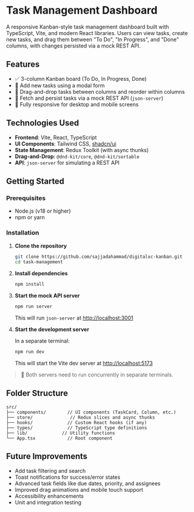 # Task Management Dashboard

A responsive Kanban-style task management dashboard built with TypeScript, Vite, and modern React libraries. Users can view tasks, create new tasks, and drag them between "To Do", "In Progress", and "Done" columns, with changes persisted via a mock REST API.

## Features

- ✅ 3-column Kanban board (To Do, In Progress, Done)  
- 📝 Add new tasks using a modal form  
- 🔄 Drag-and-drop tasks between columns and reorder within columns  
- 🔗 Fetch and persist tasks via a mock REST API (`json-server`)  
- 📱 Fully responsive for desktop and mobile screens  

## Technologies Used

- **Frontend**: Vite, React, TypeScript  
- **UI Components**: Tailwind CSS, [shadcn/ui](https://ui.shadcn.com/)  
- **State Management**: Redux Toolkit (with async thunks)  
- **Drag-and-Drop**: `@dnd-kit/core`, `@dnd-kit/sortable`  
- **API**: `json-server` for simulating a REST API  

## Getting Started

### Prerequisites

- Node.js (v18 or higher)  
- npm or yarn

### Installation

1. **Clone the repository**

   ```bash
   git clone https://github.com/sajjadahammad/digitalxc-kanban.git
   cd task-management
   ```

2. **Install dependencies**

   ```bash
   npm install
   ```

3. **Start the mock API server**

   ```bash
   npm run server
   ```

   This will run `json-server` at [http://localhost:3001](http://localhost:3001)

4. **Start the development server**

   In a separate terminal:

   ```bash
   npm run dev
   ```

   This will start the Vite dev server at [http://localhost:5173](http://localhost:5173)

> 🧪 Both servers need to run concurrently in separate terminals.

## Folder Structure

```
src/
├── components/        // UI components (TaskCard, Column, etc.)
├── store/              // Redux slices and async thunks
├── hooks/             // Custom React hooks (if any)
├── types/             // TypeScript type definitions
├── lib/             // Utility functions
└── App.tsx            // Root component
```

## Future Improvements

- Add task filtering and search
- Toast notifications for success/error states
- Advanced task fields like due dates, priority, and assignees
- Improved drag animations and mobile touch support
- Accessibility enhancements
- Unit and integration testing



